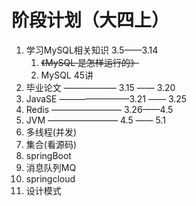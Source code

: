 # 阶段计划（大四上）

1. 学习MySQL相关知识	3.5——3.14 
   1. ~~《MySQL 是怎样运行的》~~
   2. MySQL 45讲
2. 毕业论文 —————— 3.15 —— 3.20
3. JavaSE ————————3.21 —— 3.25
4. Redis ———————— 3.26——4.5
5. JVM ———————— 4.5 —— 5.1
6. 多线程(并发)
7. 集合(看源码)
8. springBoot 
9. 消息队列MQ
10. springcloud
11. 设计模式















